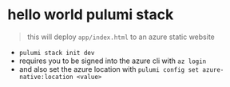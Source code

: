 # hello world pulumi stack

> this will deploy `app/index.html` to an azure static website
- `pulumi stack init dev`
- requires you to be signed into the azure cli with `az login`
- and also set the azure location with `pulumi config set azure-native:location <value>`